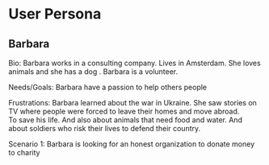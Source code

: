 # User Persona

## Barbara

Bio: Barbara works in a consulting company. Lives in Amsterdam. She loves
animals and she has a dog . Barbara is a volunteer.

Needs/Goals: Barbara have a passion to help others people

Frustrations: Barbara learned about the war in Ukraine. She saw stories on TV
where people were forced to leave their homes and move abroad.  
To save his life. And also about animals that need food and water. And about
soldiers who risk their lives to defend their country.

Scenario 1: Barbara is looking for an honest organization to donate money to
charity
